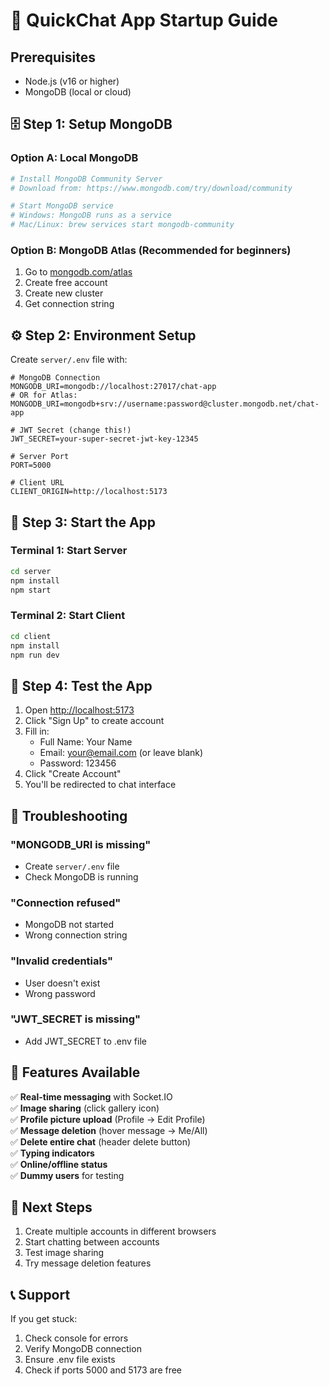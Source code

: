 # 🚀 QuickChat App Startup Guide

## Prerequisites
- Node.js (v16 or higher)
- MongoDB (local or cloud)

## 🗄️ Step 1: Setup MongoDB

### Option A: Local MongoDB
```bash
# Install MongoDB Community Server
# Download from: https://www.mongodb.com/try/download/community

# Start MongoDB service
# Windows: MongoDB runs as a service
# Mac/Linux: brew services start mongodb-community
```

### Option B: MongoDB Atlas (Recommended for beginners)
1. Go to [mongodb.com/atlas](https://mongodb.com/atlas)
2. Create free account
3. Create new cluster
4. Get connection string

## ⚙️ Step 2: Environment Setup

Create `server/.env` file with:

```env
# MongoDB Connection
MONGODB_URI=mongodb://localhost:27017/chat-app
# OR for Atlas: MONGODB_URI=mongodb+srv://username:password@cluster.mongodb.net/chat-app

# JWT Secret (change this!)
JWT_SECRET=your-super-secret-jwt-key-12345

# Server Port
PORT=5000

# Client URL
CLIENT_ORIGIN=http://localhost:5173
```

## 🚀 Step 3: Start the App

### Terminal 1: Start Server
```bash
cd server
npm install
npm start
```

### Terminal 2: Start Client
```bash
cd client
npm install
npm run dev
```

## 🧪 Step 4: Test the App

1. Open [http://localhost:5173](http://localhost:5173)
2. Click "Sign Up" to create account
3. Fill in:
   - Full Name: Your Name
   - Email: your@email.com (or leave blank)
   - Password: 123456
4. Click "Create Account"
5. You'll be redirected to chat interface

## 🔧 Troubleshooting

### "MONGODB_URI is missing"
- Create `server/.env` file
- Check MongoDB is running

### "Connection refused"
- MongoDB not started
- Wrong connection string

### "Invalid credentials"
- User doesn't exist
- Wrong password

### "JWT_SECRET is missing"
- Add JWT_SECRET to .env file

## 📱 Features Available

✅ **Real-time messaging** with Socket.IO  
✅ **Image sharing** (click gallery icon)  
✅ **Profile picture upload** (Profile → Edit Profile)  
✅ **Message deletion** (hover message → Me/All)  
✅ **Delete entire chat** (header delete button)  
✅ **Typing indicators**  
✅ **Online/offline status**  
✅ **Dummy users** for testing  

## 🎯 Next Steps

1. Create multiple accounts in different browsers
2. Start chatting between accounts
3. Test image sharing
4. Try message deletion features

## 📞 Support

If you get stuck:
1. Check console for errors
2. Verify MongoDB connection
3. Ensure .env file exists
4. Check if ports 5000 and 5173 are free
